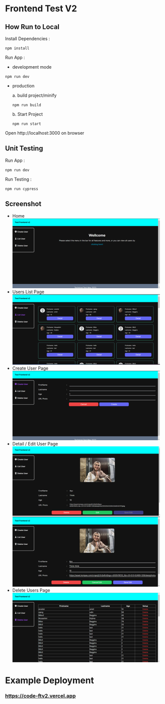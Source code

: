 # Frontend Test V2

## How Run to Local

Install Dependencies :

```
npm install
```

Run App :

- development mode

```
npm run dev
```

- production

  a. build project/minify

  ```
  npm run build
  ```

  b. Start Project

  ```
  npm run start
  ```

Open http://localhost:3000 on browser

## Unit Testing

Run App :

```
npm run dev
```

Run Testing :

```
npm run cypress
```

## Screenshot

- Home
  <img src='./src/assets/img/screenshot/home.png' />
- Users List Page
  <img src='./src/assets/img/screenshot/list.png' />
- Create User Page
  <img src='./src/assets/img/screenshot/create.png' />
- Detail / Edit User Page
  <img src='./src/assets/img/screenshot/detail.png' />
  <img src='./src/assets/img/screenshot/detail-edit.png' />
- Delete Users Page
  <img src='./src/assets/img/screenshot/delete.png' />

# Example Deployment

### <https://code-ftv2.vercel.app>
